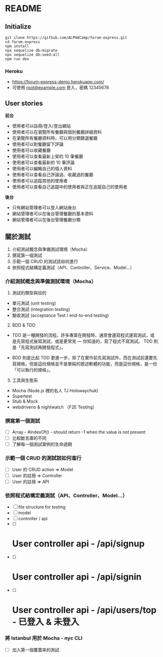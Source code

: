# README

## Initialize
```
git clone https://github.com/ALPHACamp/forum-express.git
cd forum-express
npm install
npx sequelize db:migrate
npx sequelize db:seed:all
npm run dev
```

### Heroku
- https://forum-express-demo.herokuapp.com/
- 可使用 root@example.com 登入，密碼 12345678

## User stories

**前台**

* 使用者可以註冊/登入/登出網站
* 使用者可以在瀏覽所有餐廳與個別餐廳詳細資料
* 在瀏覽所有餐廳資料時，可以用分類篩選餐廳
* 使用者可以對餐廳留下評論
* 使用者可以收藏餐廳
* 使用者可以查看最新上架的 10 筆餐廳
* 使用者可以查看最新的 10 筆評論
* 使用者可以編輯自己的個人資料
* 使用者可以查看自己評論過、收藏過的餐廳
* 使用者可以追蹤其他的使用者
* 使用者可以查看自己追蹤中的使用者與正在追蹤自己的使用者

**後台**

* 只有網站管理者可以登入網站後台
* 網站管理者可以在後台管理餐廳的基本資料
* 網站管理者可以在後台管理餐廳分類

## 關於測試

1. 介紹測試概念與準備測試環境（Mocha）
2. 撰寫第一個測試
3. 示範一個 CRUD 的測試該如何進行
4. 依照程式結構定義測試（API、Controller、Service、Model...）

### 介紹測試概念與準備測試環境（Mocha）

1. 測試的類型與目的

* 單元測試 (unit testing)
* 整合測試 (integration testing)
* 驗收測試 (acceptance Test / end-to-end testing)

2. BDD & TDD

* TDD 是一種開發的流程。許多專案在開發時，通常會邊寫程式邊寫測試，或是先寫程式後寫測試，或是更常見 — 你知道的，寫了程式不寫測試。
TDD 則是「先寫測試再開發程式」。

* BDD 則是比起 TDD 更進一步，除了在實作前先寫測試外，而在測試前還要先寫規格，但是這份規格並不是單純的敘述軟體的功能，而是這份規格，是一份「可以執行的規格」。

3. 工具與生態系

* Mocha (Node.js 裡的名人 TJ Holowaychuk)
* Supertest
* Stub & Mock
* webdriverio & nightwatch （F2E Testing）

### 撰寫第一個測試

- [ ] Array - #indexOf() - should return -1 when the value is not present
- [ ] 比較斷言庫的不同
- [ ] 了解每一個測試案例的生命週期

### 示範一個 CRUD 的測試該如何進行

- [ ] User 的 CRUD action => Model
- [ ] User 的註冊 => Controller
- [ ] User 的註冊 => API

### 依照程式結構定義測試（API、Controller、Model...）

- [ ] file structure for testing
- [ ] model
- [ ] controller / api
- [ ] # User controller api - /api/signup
- [ ] # User controller api - /api/signin
- [ ] # User controller api - /api/users/top - 已登入 & 未登入

### 將 lstanbul 用於 Mocha - nyc CLI

- [ ] 加入第一個覆蓋率的測試